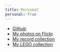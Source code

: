 ```yaml
---
title: Personal 
personal: True
---
```


* [Github](https://github.com/bjpop)
* [My photos on Flickr](https://www.flickr.com/photos/scrambles)
* [My record collection](http://www.discogs.com/user/bjpop/collection?page=1&limit=250&sort=artist&sort_order=asc&layout=big)
* [My LEGO collection](http://brickset.com/sets/ownedby-florbitous)

